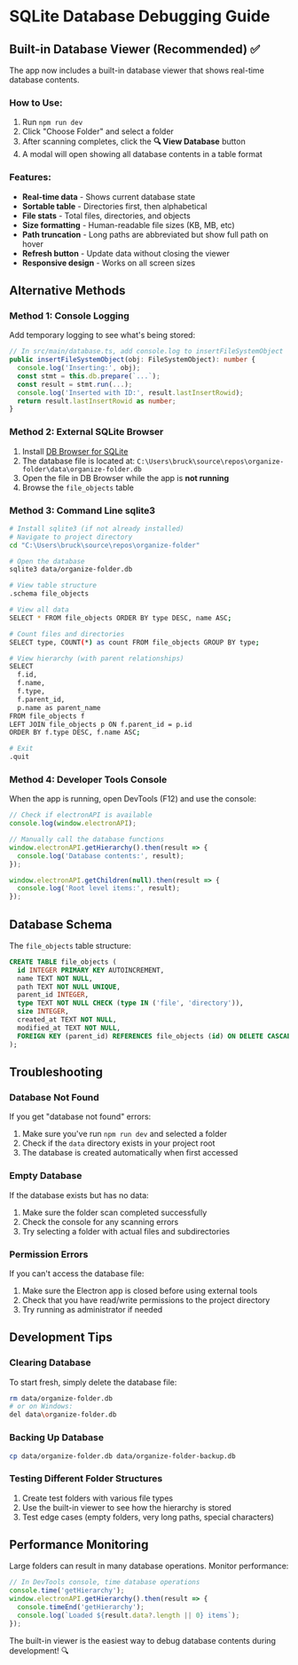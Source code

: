 # SQLite Database Debugging Guide

## Built-in Database Viewer (Recommended) ✅

The app now includes a built-in database viewer that shows real-time database contents.

### How to Use:
1. Run `npm run dev`
2. Click "Choose Folder" and select a folder
3. After scanning completes, click the **🔍 View Database** button
4. A modal will open showing all database contents in a table format

### Features:
- **Real-time data** - Shows current database state
- **Sortable table** - Directories first, then alphabetical
- **File stats** - Total files, directories, and objects
- **Size formatting** - Human-readable file sizes (KB, MB, etc)
- **Path truncation** - Long paths are abbreviated but show full path on hover
- **Refresh button** - Update data without closing the viewer
- **Responsive design** - Works on all screen sizes

## Alternative Methods

### Method 1: Console Logging
Add temporary logging to see what's being stored:

```typescript
// In src/main/database.ts, add console.log to insertFileSystemObject
public insertFileSystemObject(obj: FileSystemObject): number {
  console.log('Inserting:', obj);
  const stmt = this.db.prepare(`...`);
  const result = stmt.run(...);
  console.log('Inserted with ID:', result.lastInsertRowid);
  return result.lastInsertRowid as number;
}
```

### Method 2: External SQLite Browser
1. Install [DB Browser for SQLite](https://sqlitebrowser.org/)
2. The database file is located at: `C:\Users\bruck\source\repos\organize-folder\data\organize-folder.db`
3. Open the file in DB Browser while the app is **not running**
4. Browse the `file_objects` table

### Method 3: Command Line sqlite3
```bash
# Install sqlite3 (if not already installed)
# Navigate to project directory
cd "C:\Users\bruck\source\repos\organize-folder"

# Open the database
sqlite3 data/organize-folder.db

# View table structure
.schema file_objects

# View all data
SELECT * FROM file_objects ORDER BY type DESC, name ASC;

# Count files and directories
SELECT type, COUNT(*) as count FROM file_objects GROUP BY type;

# View hierarchy (with parent relationships)
SELECT 
  f.id,
  f.name,
  f.type,
  f.parent_id,
  p.name as parent_name
FROM file_objects f
LEFT JOIN file_objects p ON f.parent_id = p.id
ORDER BY f.type DESC, f.name ASC;

# Exit
.quit
```

### Method 4: Developer Tools Console
When the app is running, open DevTools (F12) and use the console:

```javascript
// Check if electronAPI is available
console.log(window.electronAPI);

// Manually call the database functions
window.electronAPI.getHierarchy().then(result => {
  console.log('Database contents:', result);
});

window.electronAPI.getChildren(null).then(result => {
  console.log('Root level items:', result);
});
```

## Database Schema

The `file_objects` table structure:

```sql
CREATE TABLE file_objects (
  id INTEGER PRIMARY KEY AUTOINCREMENT,
  name TEXT NOT NULL,
  path TEXT NOT NULL UNIQUE,
  parent_id INTEGER,
  type TEXT NOT NULL CHECK (type IN ('file', 'directory')),
  size INTEGER,
  created_at TEXT NOT NULL,
  modified_at TEXT NOT NULL,
  FOREIGN KEY (parent_id) REFERENCES file_objects (id) ON DELETE CASCADE
);
```

## Troubleshooting

### Database Not Found
If you get "database not found" errors:
1. Make sure you've run `npm run dev` and selected a folder
2. Check if the `data` directory exists in your project root
3. The database is created automatically when first accessed

### Empty Database
If the database exists but has no data:
1. Make sure the folder scan completed successfully
2. Check the console for any scanning errors
3. Try selecting a folder with actual files and subdirectories

### Permission Errors
If you can't access the database file:
1. Make sure the Electron app is closed before using external tools
2. Check that you have read/write permissions to the project directory
3. Try running as administrator if needed

## Development Tips

### Clearing Database
To start fresh, simply delete the database file:
```bash
rm data/organize-folder.db
# or on Windows:
del data\organize-folder.db
```

### Backing Up Database
```bash
cp data/organize-folder.db data/organize-folder-backup.db
```

### Testing Different Folder Structures
1. Create test folders with various file types
2. Use the built-in viewer to see how the hierarchy is stored
3. Test edge cases (empty folders, very long paths, special characters)

## Performance Monitoring

Large folders can result in many database operations. Monitor performance:

```javascript
// In DevTools console, time database operations
console.time('getHierarchy');
window.electronAPI.getHierarchy().then(result => {
  console.timeEnd('getHierarchy');
  console.log(`Loaded ${result.data?.length || 0} items`);
});
```

The built-in viewer is the easiest way to debug database contents during development! 🔍

